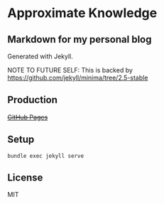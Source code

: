 # Approximate Knowledge

## Markdown for my personal blog

Generated with Jekyll.

NOTE TO FUTURE SELF: This is backed by https://github.com/jekyll/minima/tree/2.5-stable

Production
----------

~~[GitHub Pages](https://jessechen.github.io/approximate-knowledge)~~

Setup
-----

`bundle exec jekyll serve`

License
-------

MIT